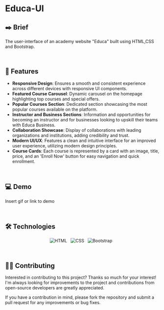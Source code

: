 
# Educa-UI


## ✒️ Brief
The user-interface of an academy website "Educa" built using HTML,CSS and Bootstrap.

&nbsp;

## 📌 Features

- **Responsive Design**: Ensures a smooth and consistent experience across different devices with responsive UI components.
- **Featured Course Carousel**: Dynamic carousel on the homepage highlighting top courses and special offers.
- **Popular Courses Section**: Dedicated section showcasing the most popular courses available on the platform.
- **Instructor and Business Sections**: Information and opportunities for becoming an instructor and for businesses looking to upskill their teams with Educa Business.
- **Collaboration Showcase**: Display of collaborations with leading organizations and institutions, adding credibility and trust.
- **Modern UI/UX**: Features a clean and intuitive interface for an improved user experience, utilizing modern design principles.
- **Course Cards**: Each course is represented by a card with an image, title, price, and an 'Enroll Now' button for easy navigation and quick enrollment.


&nbsp;

## 💻 Demo

Insert gif or link to demo

&nbsp;

## 🛠 Technologies

<div align="center">

![HTML](https://img.shields.io/badge/HTML5-E34F26.svg?style=for-the-badge&logo=HTML5&logoColor=white) &nbsp;
![CSS](https://img.shields.io/badge/CSS3-1572B6.svg?style=for-the-badge&logo=CSS3&logoColor=white) &nbsp;
![Bootstrap](https://img.shields.io/badge/bootstrap-%238511FA.svg?style=for-the-badge&logo=bootstrap&logoColor=white) &nbsp;

</div>

&nbsp;


## ✍🏼 Contributing

Interested in contributing to this project? Thanks so much for your interest! I'm always looking for improvements to the project and contributions from open-source developers are greatly appreciated.

If you have a contribution in mind, please fork the repository and submit a pull request for any improvements or bug fixes.
